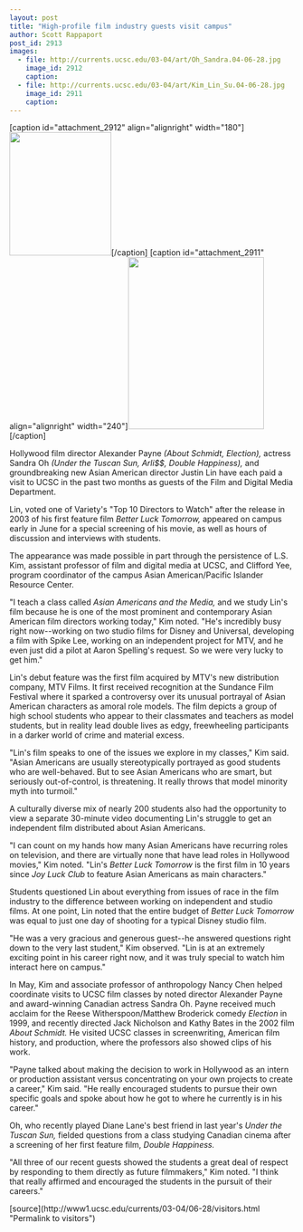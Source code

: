 ```yaml
---
layout: post
title: "High-profile film industry guests visit campus"
author: Scott Rappaport
post_id: 2913
images:
  - file: http://currents.ucsc.edu/03-04/art/Oh_Sandra.04-06-28.jpg
    image_id: 2912
    caption: 
  - file: http://currents.ucsc.edu/03-04/art/Kim_Lin_Su.04-06-28.jpg
    image_id: 2911
    caption: 
---
```


[caption id="attachment_2912" align="alignright" width="180"]<a href="http://localhost/mysite/wp-content/uploads/2004/06/Oh_Sandra.04-06-28.jpg"><img class="size-full wp-image-2912" src="http://localhost/mysite/wp-content/uploads/2004/06/Oh_Sandra.04-06-28.jpg" alt="" width="180" height="218" /></a>[/caption]
[caption id="attachment_2911" align="alignright" width="240"]<a href="http://localhost/mysite/wp-content/uploads/2004/06/Kim_Lin_Su.04-06-28.jpg"><img class="size-full wp-image-2911" src="http://localhost/mysite/wp-content/uploads/2004/06/Kim_Lin_Su.04-06-28.jpg" alt="" width="240" height="304" /></a>[/caption]
<p>
  Hollywood film director Alexander Payne <i>(About Schmidt, Election),</i> actress Sandra Oh <i>(Under the Tuscan Sun, Arli$$, Double Happiness),</i> and groundbreaking new Asian American director Justin Lin have each paid a visit to UCSC in the past two months as guests of the Film and Digital Media Department.<br>
</p>
<p>
  Lin, voted one of Variety's "Top 10 Directors to Watch" after the release in 2003 of his first feature film <i>Better Luck Tomorrow,</i> appeared on campus early in June for a special screening of his movie, as well as hours of discussion and interviews with students.
</p>
<p>
  The appearance was made possible in part through the persistence of L.S. Kim, assistant professor of film and digital media at UCSC, and Clifford Yee, program coordinator of the campus Asian American/Pacific Islander Resource Center.<br>
</p>
<p>
  "I teach a class called <i>Asian Americans and the Media,</i> and we study Lin's film because he is one of the most prominent and contemporary Asian American film directors working today," Kim noted. "He's incredibly busy right now--working on two studio films for Disney and Universal, developing a film with Spike Lee, working on an independent project for MTV, and he even just did a pilot at Aaron Spelling's request. So we were very lucky to get him."<br>
</p>
<p>
  Lin's debut feature was the first film acquired by MTV's new distribution company, MTV Films. It first received recognition at the Sundance Film Festival where it sparked a controversy over its unusual portrayal of Asian American characters as amoral role models. The film depicts a group of high school students who appear to their classmates and teachers as model students, but in reality lead double lives as edgy, freewheeling participants in a darker world of crime and material excess.<br>
</p>
<p>
  "Lin's film speaks to one of the issues we explore in my classes," Kim said. "Asian Americans are usually stereotypically portrayed as good students who are well-behaved. But to see Asian Americans who are smart, but seriously out-of-control, is threatening. It really throws that model minority myth into turmoil."<br>
</p>
<p>
  A culturally diverse mix of nearly 200 students also had the opportunity to view a separate 30-minute video documenting Lin's struggle to get an independent film distributed about Asian Americans.<br>
</p>
<p>
  "I can count on my hands how many Asian Americans have recurring roles on television, and there are virtually none that have lead roles in Hollywood movies," Kim noted. "Lin's <i>Better Luck Tomorrow</i> is the first film in 10 years since <i>Joy Luck Club</i> to feature Asian Americans as main characters."<br>
</p>
<p>
  Students questioned Lin about everything from issues of race in the film industry to the difference between working on independent and studio films. At one point, Lin noted that the entire budget of <i>Better Luck Tomorrow</i> was equal to just one day of shooting for a typical Disney studio film.<br>
</p>
<p>
  "He was a very gracious and generous guest--he answered questions right down to the very last student," Kim observed. "Lin is at an extremely exciting point in his career right now, and it was truly special to watch him interact here on campus."<br>
</p>
<p>
  In May, Kim and associate professor of anthropology Nancy Chen helped coordinate visits to UCSC film classes by noted director Alexander Payne and award-winning Canadian actress Sandra Oh. Payne received much acclaim for the Reese Witherspoon/Matthew Broderick comedy <i>Election</i> in 1999, and recently directed Jack Nicholson and Kathy Bates in the 2002 film <i>About Schmidt.</i> He visited UCSC classes in screenwriting, American film history, and production, where the professors also showed clips of his work.<br>
</p>
<p>
  "Payne talked about making the decision to work in Hollywood as an intern or production assistant versus concentrating on your own projects to create a career," Kim said. "He really encouraged students to pursue their own specific goals and spoke about how he got to where he currently is in his career."<br>
</p>
<p>
  Oh, who recently played Diane Lane's best friend in last year's <i>Under the Tuscan Sun,</i> fielded questions from a class studying Canadian cinema after a screening of her first feature film, <i>Double Happiness.</i><br>
</p>
<p>
  "All three of our recent guests showed the students a great deal of respect by responding to them directly as future filmmakers," Kim noted. "I think that really affirmed and encouraged the students in the pursuit of their careers."<br>
</p>
[source](http://www1.ucsc.edu/currents/03-04/06-28/visitors.html "Permalink to visitors")
